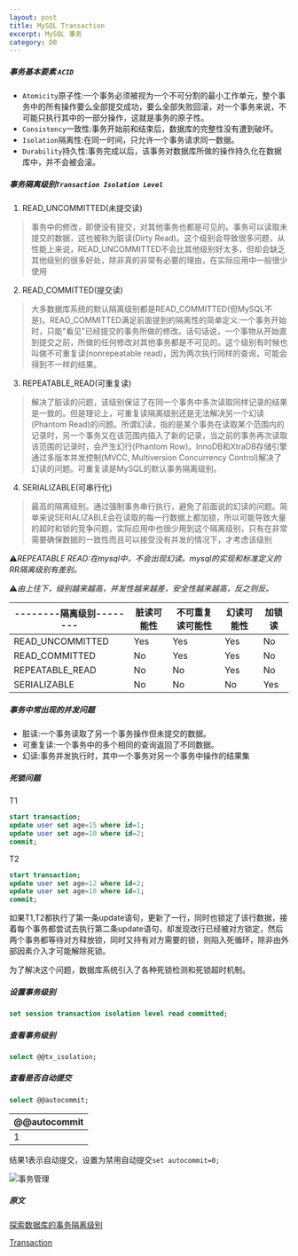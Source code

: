 ```yaml
---
layout: post
title: MySQL Transaction
excerpt: MySQL 事务
category: DB
---
```


##### 事务基本要素 `ACID`

- `Atomicity`原子性:一个事务必须被视为一个不可分割的最小工作单元，整个事务中的所有操作要么全部提交成功，要么全部失败回滚，对一个事务来说，不可能只执行其中的一部分操作，这就是事务的原子性。
- `Consistency`一致性:事务开始前和结束后，数据库的完整性没有遭到破坏。
- `Isolation`隔离性:在同一时间，只允许一个事务请求同一数据。
- `Durability`持久性:事务完成以后，该事务对数据库所做的操作持久化在数据库中，并不会被会滚。

##### 事务隔离级别`Transaction Isolation Level`

1. READ_UNCOMMITTED(未提交读)

> 事务中的修改，即使没有提交，对其他事务也都是可见的。事务可以读取未提交的数据，这也被称为脏读(Dirty Read)。这个级别会导致很多问题，从性能上来说，READ_UNCOMMITTED不会比其他级别好太多，但却会缺乏其他级别的很多好处，除非真的非常有必要的理由，在实际应用中一般很少使用

2. READ_COMMITTED(提交读)

> 大多数据库系统的默认隔离级别都是READ_COMMITTED(但MySQL不是)。READ_COMMITTED满足前面提到的隔离性的简单定义:一个事务开始时，只能"看见"已经提交的事务所做的修改。话句话说，一个事物从开始直到提交之前，所做的任何修改对其他事务都是不可见的。这个级别有时候也叫做不可重复读(nonrepeatable read)，因为两次执行同样的查询，可能会得到不一样的结果。

3. REPEATABLE_READ(可重复读)

> 解决了脏读的问题，该级别保证了在同一个事务中多次读取同样记录的结果是一致的。但是理论上，可重复读隔离级别还是无法解决另一个幻读(Phantom Read)的问题。所谓幻读，指的是某个事务在读取某个范围内的记录时，另一个事务又在该范围内插入了新的记录，当之前的事务再次读取该范围的记录时，会产生幻行(Phantom Row)。InnoDB和XtraDB存储引擎通过多版本并发控制(MVCC, Multiversion Concurrency Control)解决了幻读的问题。可重复读是MySQL的默认事务隔离级别。

4. SERIALIZABLE(可串行化)

> 最高的隔离级别。通过强制事务串行执行，避免了前面说的幻读的问题。简单来说SERIALIZABLE会在读取的每一行数据上都加锁，所以可能导致大量的超时和锁的竞争问题，实际应用中也很少用到这个隔离级别，只有在非常需要确保数据的一致性而且可以接受没有并发的情况下，才考虑该级别

⚠️*REPEATABLE READ:在mysql中，不会出现幻读。mysql的实现和标准定义的RR隔离级别有差别。*

⚠️*由上往下，级别越来越高，并发性越来越差，安全性越来越高，反之则反。*

|--------隔离级别--------|脏读可能性|不可重复读可能性|幻读可能性|加锁读|
|--------|----------|----------------|----------|------|
|READ_UNCOMMITTED|Yes|Yes|Yes|No|
|READ_COMMITTED|No|Yes|Yes|No|
|REPEATABLE_READ|No|No|Yes|No|
|SERIALIZABLE|No|No|No|Yes|

##### 事务中常出现的并发问题

- 脏读:一个事务读取了另一个事务操作但未提交的数据。
- 可重复读:一个事务中的多个相同的查询返回了不同数据。
- 幻读:事务并发执行时，其中一个事务对另一个事务中操作的结果集

##### 死锁问题

T1

```sql
start transaction;
update user set age=15 where id=1;
update user set age=10 where id=2;
commit;
```

T2

```sql
start transaction;
update user set age=12 where id=2;
update user set age=10 where id=1;
commit;
```

如果T1,T2都执行了第一条update语句，更新了一行，同时也锁定了该行数据，接着每个事务都尝试去执行第二条update语句，却发现改行已经被对方锁定，然后两个事务都等待对方释放锁，同时又持有对方需要的锁，则陷入死循环，除非由外部因素介入才可能解除死锁。

为了解决这个问题，数据库系统引入了各种死锁检测和死锁超时机制。


##### 设置事务级别

```sql
set session transaction isolation level read committed;
````

##### 查看事务级别

```sql
select @@tx_isolation;
```

##### 查看是否自动提交

```sql
select @@autocommit;
```

|@@autocommit|
|------------|
|   1        |

结果1表示自动提交，设置为禁用自动提交`set autocommit=0;`

![事务管理](http://static.oschina.net/uploads/space/2013/0909/011829_pKHp_223750.png)

##### 原文

[探索数据库的事务隔离级别](http://blog.jobbole.com/99774/)

[Transaction](http://blog.jobbole.com/103211/)
